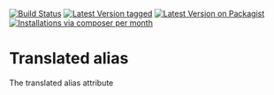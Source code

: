 [![Build Status](https://travis-ci.org/MetaModels/attribute_translatedalias.svg?branch=tng)](https://travis-ci.org/MetaModels/attribute_translatedalias)
[![Latest Version tagged](http://img.shields.io/github/tag/MetaModels/attribute_translatedalias.svg)](https://github.com/MetaModels/attribute_translatedalias/tags)
[![Latest Version on Packagist](http://img.shields.io/packagist/v/MetaModels/attribute_translatedalias.svg)](https://packagist.org/packages/MetaModels/attribute_translatedalias)
[![Installations via composer per month](http://img.shields.io/packagist/dm/MetaModels/attribute_translatedalias.svg)](https://packagist.org/packages/MetaModels/attribute_translatedalias)

Translated alias
================

The translated alias attribute
